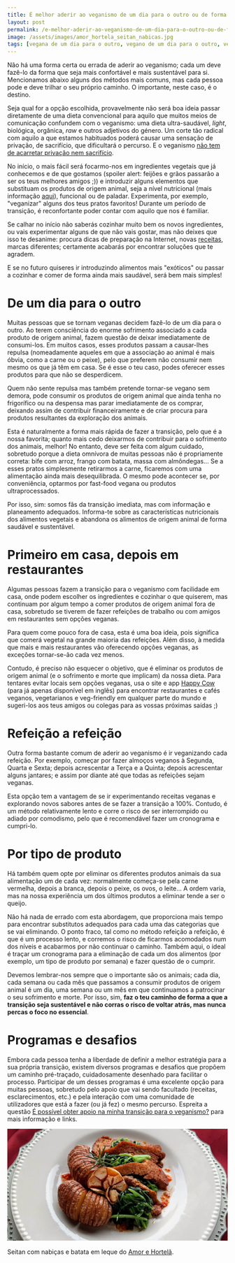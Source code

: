 ```yaml
---
title: É melhor aderir ao veganismo de um dia para o outro ou de forma progressiva?
layout: post
permalink: /e-melhor-aderir-ao-veganismo-de-um-dia-para-o-outro-ou-de-forma-progressiva/
image: /assets/images/amor_hortela_seitan_nabicas.jpg
tags: [vegana de um dia para o outro, vegano de um dia para o outro, vegan de um dia para o outro, transição para o veganismo]
---
```

Não há uma forma certa ou errada de aderir ao veganismo; cada um deve fazê-lo da forma que seja mais confortável e mais sustentável para si. Mencionamos abaixo alguns dos métodos mais comuns, mas cada pessoa pode e deve trilhar o seu próprio caminho. O importante, neste caso, é o destino.

Seja qual for a opção escolhida, provavelmente não será boa ideia passar diretamente de uma dieta convencional para aquilo que muitos meios de comunicação confundem com o veganismo: uma dieta ultra-saudável, _light_, biológica, orgânica, _raw_ e outros adjetivos do género. Um corte tão radical com aquilo a que estamos habituados poderá causar uma sensação de privação, de sacrifício, que dificultará o percurso. E o veganismo [não tem de acarretar privação nem sacrifício](/a-comida-vegana-e-desinteressante-e-sem-sabor/).

No início, o mais fácil será focarmo-nos em ingredientes vegetais que já conhecemos e de que gostamos (spoiler alert: feijões e grãos passarão a ser os teus melhores amigos ;)) e introduzir alguns elementos que substituam os produtos de origem animal, seja a nível nutricional (mais informação [aqui](/a-dieta-100-vegetal-e-saudavel/#links)), funcional ou de paladar. Experimenta, por exemplo, "veganizar" alguns dos teus pratos favoritos! Durante um período de transição, é reconfortante poder contar com aquilo que nos é familiar.

Se calhar no início não saberás cozinhar muito bem os novos ingredientes, ou vais experimentar alguns de que não vais gostar, mas não deixes que isso te desanime: procura dicas de preparação na Internet, novas [receitas](/onde-posso-encontrar-receitas-veganas/), marcas diferentes; certamente acabarás por encontrar soluções que te agradem. 

E se no futuro quiseres ir introduzindo alimentos mais "exóticos" ou passar a cozinhar e comer de forma ainda mais saudável, será bem mais simples!

# De um dia para o outro

Muitas pessoas que se tornam veganas decidem fazê-lo de um dia para o outro. Ao terem consciência do enorme sofrimento associado a cada produto de origem animal, fazem questão de deixar imediatamente de consumi-los. Em muitos casos, esses produtos passam a causar-lhes repulsa (nomeadamente aqueles em que a associação ao animal é mais óbvia, como a carne ou o peixe), pelo que preferem não consumir nem mesmo os que já têm em casa. Se é esse o teu caso, podes oferecer esses produtos para que não se desperdicem.

Quem não sente repulsa mas também pretende tornar-se vegano sem demora, pode consumir os produtos de origem animal que ainda tenha no frigorífico ou na despensa mas parar imediatamente de os comprar, deixando assim de contribuir financeiramente e de criar procura para produtos resultantes da exploração dos animais.

Esta é naturalmente a forma mais rápida de fazer a transição, pelo que é a nossa favorita; quanto mais cedo deixarmos de contribuir para o sofrimento dos animais, melhor! No entanto, deve ser feita com algum cuidado, sobretudo porque a dieta omnívora de muitas pessoas não é propriamente correta: bife com arroz, frango com batata, massa com almôndegas... Se a esses pratos simplesmente retirarmos a carne, ficaremos com uma alimentação ainda mais desequilibrada. O mesmo pode acontecer se, por conveniência, optarmos por fast-food vegana ou produtos ultraprocessados.

Por isso, sim: somos fãs da transição imediata, mas com informação e planeamento adequados. Informa-te sobre as características nutricionais dos alimentos vegetais e abandona os alimentos de origem animal de forma saudável e sustentável.

# Primeiro em casa, depois em restaurantes

Algumas pessoas fazem a transição para o veganismo com facilidade em casa, onde podem escolher os ingredientes e cozinhar o que quiserem, mas continuam por algum tempo a comer produtos de origem animal fora de casa, sobretudo se tiverem de fazer refeições de trabalho ou com amigos em restaurantes sem opções veganas.

Para quem come pouco fora de casa, esta é uma boa ideia, pois significa que comerá vegetal na grande maioria das refeições. Além disso, à medida que mais e mais restaurantes vão oferecendo opções veganas, as exceções tornar-se-ão cada vez menos.

Contudo, é preciso não esquecer o objetivo, que é eliminar os produtos de origem animal (e o sofrimento e morte que implicam) da nossa dieta. Para tentares evitar locais sem opções veganas, usa o site e app [Happy Cow](https://www.happycow.net) (para já apenas disponível em inglês) para encontrar restaurantes e cafés veganos, vegetarianos e veg-friendly em qualquer parte do mundo e sugeri-los aos teus amigos ou colegas para as vossas próximas saídas ;)

# Refeição a refeição

Outra forma bastante comum de aderir ao veganismo é ir veganizando cada refeição. Por exemplo, começar por fazer almoços veganos à Segunda, Quarta e Sexta; depois acrescentar a Terça e a Quinta; depois acrescentar alguns jantares; e assim por diante até que todas as refeições sejam veganas.

Esta opção tem a vantagem de se ir experimentando receitas veganas e explorando novos sabores antes de se fazer a transição a 100%. Contudo, é um método relativamente lento e corre o risco de ser interrompido ou adiado por comodismo, pelo que é recomendável fazer um cronograma e cumpri-lo.

# Por tipo de produto

Há também quem opte por eliminar os diferentes produtos animais da sua alimentação um de cada vez: normalmente começa-se pela carne vermelha, depois a branca, depois o peixe, os ovos, o leite... A ordem varia, mas na nossa experiência um dos últimos produtos a eliminar tende a ser o queijo.

Não há nada de errado com esta abordagem, que proporciona mais tempo para encontrar substitutos adequados para cada uma das categorias que se vai eliminando. O ponto fraco, tal como no método refeição a refeição, é que é um processo lento, e corremos o risco de ficarmos acomodados num dos níveis e acabarmos por não continuar o caminho. Também aqui, o ideal é traçar um cronograma para a eliminação de cada um dos alimentos (por exemplo, um tipo de produto por semana) e fazer questão de o cumprir.

Devemos lembrar-nos sempre que o importante são os animais; cada dia, cada semana ou cada mês que passamos a consumir produtos de origem animal é um dia, uma semana ou um mês em que continuamos a patrocinar o seu sofrimento e morte. Por isso, sim, **faz o teu caminho de forma a que a transição seja sustentável e não corras o risco de voltar atrás, mas nunca percas o foco no essencial**.

# Programas e desafios

Embora cada pessoa tenha a liberdade de definir a melhor estratégia para a sua própria transição, existem diversos programas e desafios que propõem um caminho pré-traçado, cuidadosamente desenhado para facilitar o processo. Participar de um desses programas é uma excelente opção para muitas pessoas, sobretudo pelo apoio que vai sendo facultado (receitas, esclarecimentos, etc.) e pela interação com uma comunidade de utilizadores que está a fazer (ou já fez) o mesmo percurso. Espreita a questão [É possível obter apoio na minha transição para o veganismo?](/e-possivel-obter-apoio-na-minha-transicao-para-o-veganismo/) para mais informação e links.

![[Foto de seitan com nabiças e batata em leque do Amor e Hortelã]](/assets/images/amor_hortela_seitan_nabicas.jpg "Seitan com nabiças e batata em leque do Amor e Hortelã")

<div class="img-caption">Seitan com nabiças e batata em leque do <a href="https://www.amorehortela.pt/2015/12/seitan-nabicas.html">Amor e Hortelã</a>.</div>
